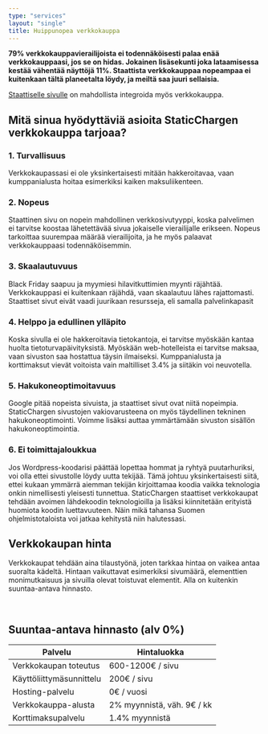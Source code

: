 ```yaml
---
type: "services"
layout: "single"
title: Huippunopea verkkokauppa
---
```


**79% verkkokauppavierailijoista ei todennäköisesti palaa enää verkkokauppaasi, jos se on hidas. Jokainen lisäsekunti joka lataamisessa kestää vähentää näyttöjä 11%. Staattista verkkokauppaa nopeampaa ei kuitenkaan tältä planeetalta löydy, ja meiltä saa juuri sellaisia.**

[Staattiselle sivulle](https://staticcharge.fi/palvelut/nopeat-kotisivut-yritykselle) on mahdollista integroida myös verkkokauppa. 

## Mitä sinua hyödyttäviä asioita StaticChargen verkkokauppa tarjoaa?

<div class="indented">

### 1. Turvallisuus

Verkkokaupassasi ei ole yksinkertaisesti mitään hakkeroitavaa, vaan kumppanialusta hoitaa esimerkiksi kaiken maksuliikenteen. 

### 2. Nopeus

Staattinen sivu on nopein mahdollinen verkkosivutyyppi, koska palvelimen ei tarvitse koostaa lähetettävää sivua jokaiselle vierailijalle erikseen. Nopeus tarkoittaa suurempaa määrää vierailijoita, ja he myös palaavat verkkokauppaasi todennäköisemmin.

### 3. Skaalautuvuus

Black Friday saapuu ja myymiesi hilavitkuttimien myynti räjähtää. Verkkokauppasi ei kuitenkaan räjähdä, vaan skaalautuu lähes rajattomasti. Staattiset sivut eivät vaadi juurikaan resursseja, eli samalla palvelinkapasit

### 4. Helppo ja edullinen ylläpito

Koska sivulla ei ole hakkeroitavia tietokantoja, ei tarvitse myöskään kantaa huolta tietoturvapäivityksistä. Myöskään web-hotelleista ei tarvitse maksaa, vaan sivuston saa hostattua täysin ilmaiseksi. Kumppanialusta ja korttimaksut vievät voitoista vain maltilliset 3.4% ja siitäkin voi neuvotella.

### 5. Hakukoneoptimoitavuus

Google pitää nopeista sivuista, ja staattiset sivut ovat niitä nopeimpia. StaticChargen sivustojen vakiovarusteena on myös täydellinen tekninen hakukoneoptimointi. Voimme lisäksi auttaa ymmärtämään sivuston sisällön hakukoneoptimointia.

### 6. Ei toimittajaloukkua

Jos Wordpress-koodarisi päättää lopettaa hommat ja ryhtyä puutarhuriksi, voi olla ettei sivustolle löydy uutta tekijää. Tämä johtuu yksinkertaisesti siitä, ettei kukaan ymmärrä aiemman tekijän kirjoittamaa koodia vaikka teknologia onkin nimellisesti yleisesti tunnettua. StaticChargen staattiset verkkokaupat tehdään avoimen lähdekoodin teknologioilla ja lisäksi kiinnitetään erityistä huomiota koodin luettavuuteen. Näin mikä tahansa Suomen ohjelmistotaloista voi jatkaa kehitystä niin halutessasi.

</div>

## Verkkokaupan hinta

Verkkokaupat tehdään aina tilaustyönä, joten tarkkaa hintaa on vaikea antaa suoralta kädeltä. Hintaan vaikuttavat esimerkiksi sivumäärä, elementtien monimutkaisuus ja sivuilla olevat toistuvat elementit. Alla on kuitenkin suuntaa-antava hinnasto.

<br />

## Suuntaa-antava hinnasto (alv 0%)

<table style="width:100%">
  <thead>
    <tr>
      <th>Palvelu</th>
      <th>Hintaluokka</th> 
    </tr>
  </thead>
  <tbody>
    <tr>
      <td>Verkkokaupan toteutus</td>
      <td>600-1200€ / sivu</td>
    </tr>
    <tr>
      <td>Käyttöliittymäsunnittelu</td>
      <td>200€ / sivu</td>
    </tr>
    <tr>
      <td>Hosting-palvelu</td>
      <td>0€ / vuosi</td>
    </tr>
    <tr>
      <td>Verkkokauppa-alusta</td>
      <td>2% myynnistä, väh. 9€ / kk</td>
    </tr>
    <tr>
      <td>Korttimaksupalvelu</td>
      <td>1.4% myynnistä</td>
    </tr>
  </tbody>
</table>